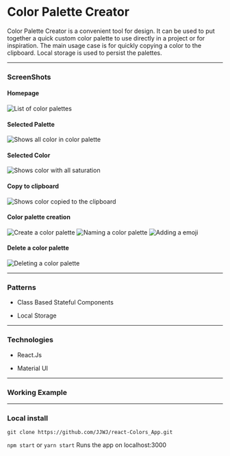 # Color Palette Creator

Color Palette Creator is a convenient tool for design. It can be used to put together a quick custom color palette to use directly in a project or for inspiration. 
The main usage case is for quickly copying a color to the clipboard. Local storage is used to persist the palettes.

---

### ScreenShots
#### Homepage
![List of color palettes](./screenshots/Home.png)
#### Selected Palette
![Shows all color in color palette](./screenshots/Palette.png)
#### Selected Color
![Shows color with all saturation](./screenshots/Color.png)
#### Copy to clipboard
![Shows color copied to the clipboard](./screenshots/Copy.png)
#### Color palette creation
![Create a color palette](./screenshots/Create.png)
![Naming a color palette](./screenshots/Name.png)
![Adding a emoji](./screenshots/Emoji.png)
#### Delete a color palette
![Deleting a color palette](./screenshots/Delete.png)

---

### Patterns

* Class Based Stateful Components

* Local Storage
---

### Technologies

* React.Js

* Material UI

---

### Working Example 


---

### Local install

```
git clone https://github.com/JJWJ/react-Colors_App.git
```
`npm start` or `yarn start`
Runs the app on localhost:3000


